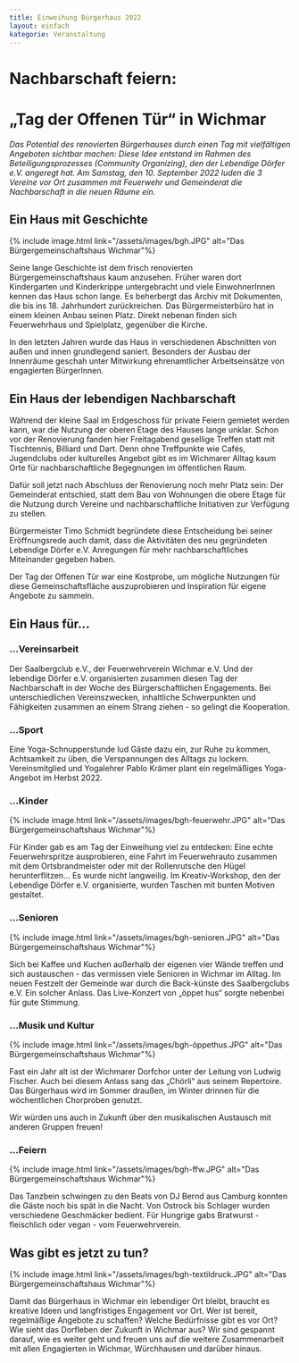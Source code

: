 ```yaml
---
title: Einweihung Bürgerhaus 2022
layout: einfach
kategorie: Veranstaltung
---
```


# Nachbarschaft feiern:
# „Tag der Offenen Tür“ in Wichmar

<div class="wichtig">
  <p> </p> <p> </p>
  <i> Das Potential des renovierten Bürgerhauses durch einen Tag mit vielfältigen Angeboten sichtbar machen: Diese Idee entstand im Rahmen des Beteiligungsprozesses (Community Organizing), den der Lebendige Dörfer e.V. angeregt hat. Am Samstag, den 10. September 2022 luden die 3 Vereine vor Ort zusammen mit Feuerwehr und Gemeinderat die Nachbarschaft in die neuen Räume ein. </i>
  <p> </p>
</div>
<p> </p>
<p> </p>

## Ein Haus mit Geschichte

{% include image.html link="/assets/images/bgh.JPG" alt="Das Bürgergemeinschaftshaus Wichmar"%}
<div class="bericht">
  <p> </p>
  <p> </p>
Seine lange Geschichte ist dem frisch renovierten  Bürgergemeinschaftshaus  kaum anzusehen. Früher waren dort Kindergarten und Kinderkrippe untergebracht und viele EinwohnerInnen kennen das Haus schon lange. Es beherbergt das Archiv mit Dokumenten, die bis ins 18. Jahrhundert zurückreichen. Das Bürgermeisterbüro hat in einem kleinen Anbau seinen Platz. Direkt nebenan finden sich Feuerwehrhaus und Spielplatz, gegenüber die Kirche.
<p> </p>
In den letzten Jahren wurde das Haus in verschiedenen Abschnitten von außen und innen grundlegend saniert. Besonders der Ausbau der Innenräume geschah unter Mitwirkung ehrenamtlicher Arbeitseinsätze von engagierten BürgerInnen.

  <p> </p>
</div>
<p> </p>

## Ein Haus der lebendigen Nachbarschaft

<div class="bericht">
  <p> </p>
  <p> </p>
  Während der kleine Saal im Erdgeschoss für private Feiern gemietet werden kann, war die Nutzung der oberen Etage des Hauses lange unklar. Schon vor der Renovierung fanden hier Freitagabend gesellige Treffen statt mit Tischtennis, Billiard und Dart. Denn ohne Treffpunkte wie Cafés, Jugendclubs oder kulturelles Angebot gibt es im Wichmarer Alltag kaum Orte für nachbarschaftliche Begegnungen im öffentlichen Raum.  
  <p> </p>
  Dafür soll jetzt nach Abschluss der Renovierung noch mehr Platz sein: Der Gemeinderat entschied, statt dem Bau von Wohnungen die obere Etage für die Nutzung durch Vereine und nachbarschaftliche Initiativen zur Verfügung zu stellen.
  <p> </p>
  Bürgermeister Timo Schmidt begründete diese Entscheidung bei seiner Eröffnungsrede auch damit, dass die Aktivitäten des neu gegründeten Lebendige Dörfer e.V.  Anregungen für mehr nachbarschaftliches Miteinander gegeben haben.
  <p> </p>
  Der Tag der Offenen Tür war eine Kostprobe, um mögliche Nutzungen für diese Gemeinschaftsfläche auszuprobieren und Inspiration für eigene Angebote zu sammeln.

  <p> </p>
</div>


## Ein Haus für...

###  ...Vereinsarbeit

<div class="bericht">
  <p> </p>
  <p> </p>
  Der Saalbergclub e.V., der Feuerwehrverein Wichmar e.V. Und der lebendige Dörfer e.V. organisierten zusammen diesen Tag der Nachbarschaft in der Woche des Bürgerschaftlichen Engagements. Bei unterschiedlichen Vereinszwecken, inhaltliche Schwerpunkten und Fähigkeiten zusammen an einem Strang ziehen - so gelingt die Kooperation.

  <p> </p>
</div>

### ...Sport
<div class="bericht">
  <p> </p>
  <p> </p>
  Eine Yoga-Schnupperstunde lud Gäste dazu ein, zur Ruhe zu kommen, Achtsamkeit zu üben, die Verspannungen des Alltags zu lockern. Vereinsmitglied und Yogalehrer Pablo Krämer plant ein regelmäßiges Yoga-Angebot im Herbst 2022.
  <p> </p>
</div>

### ...Kinder
{% include image.html link="/assets/images/bgh-feuerwehr.JPG" alt="Das Bürgergemeinschaftshaus Wichmar"%}
<div class="bericht">
  <p> </p>
  <p> </p>
  Für Kinder gab es am Tag der Einweihung viel zu entdecken: Eine echte Feuerwehrspritze  ausprobieren, eine Fahrt im Feuerwehrauto zusammen mit dem Ortsbrandmeister oder mit der Rollenrutsche den Hügel herunterflitzen... Es wurde nicht langweilig. Im Kreativ-Workshop, den der Lebendige Dörfer e.V. organisierte, wurden Taschen mit bunten Motiven gestaltet.

  <p> </p>
</div>

### ...Senioren
{% include image.html link="/assets/images/bgh-senioren.JPG" alt="Das Bürgergemeinschaftshaus Wichmar"%}
<div class="bericht">
  <p> </p>
  <p> </p>
  Sich bei Kaffee und Kuchen außerhalb der eigenen vier Wände treffen und sich austauschen - das vermissen viele Senioren in Wichmar im Alltag. Im neuen Festzelt der Gemeinde war durch die Back-künste des Saalbergclubs e.V. Ein solcher Anlass. Das Live-Konzert von „öppet hus“ sorgte nebenbei für gute Stimmung.
  <p> </p>
</div>


### ...Musik und Kultur
{% include image.html link="/assets/images/bgh-öppethus.JPG" alt="Das Bürgergemeinschaftshaus Wichmar"%}
<div class="bericht">
  <p> </p>
  <p> </p>
  Fast ein Jahr alt ist der Wichmarer Dorfchor unter der Leitung von Ludwig Fischer. Auch bei diesem Anlass sang das „Chörli“ aus seinem Repertoire. Das Bürgerhaus wird im Sommer draußen, im Winter drinnen für die wöchentlichen Chorproben genutzt.
  <p> </p> Wir würden uns auch in Zukunft über den musikalischen Austausch mit anderen Gruppen freuen!
  <p> </p>
</div>


### ...Feiern
{% include image.html link="/assets/images/bgh-ffw.JPG" alt="Das Bürgergemeinschaftshaus Wichmar"%}
<div class="bericht">
  <p> </p>
  <p> </p>
  Das Tanzbein schwingen zu den Beats von DJ Bernd aus Camburg konnten die Gäste noch bis spät in die Nacht. Von Ostrock bis Schlager wurden verschiedene Geschmäcker bedient. Für Hungrige gabs Bratwurst - fleischlich oder vegan - vom Feuerwehrverein.
  <p> </p>
</div>


## Was gibt es jetzt zu tun?
{% include image.html link="/assets/images/bgh-textildruck.JPG" alt="Das Bürgergemeinschaftshaus Wichmar"%}
<div class="bericht">
  <p> </p>
  <p> </p>
Damit das Bürgerhaus in Wichmar ein lebendiger Ort bleibt, braucht es kreative Ideen und langfristiges Engagement vor Ort. Wer ist bereit, regelmäßige Angebote zu schaffen?  Welche Bedürfnisse gibt es vor Ort? Wie sieht das Dorfleben der Zukunft in Wichmar aus?
Wir sind gespannt darauf, wie es weiter geht und freuen uns auf die weitere Zusammenarbeit mit allen Engagierten in Wichmar, Würchhausen und darüber hinaus.
<p> </p>
</div>
